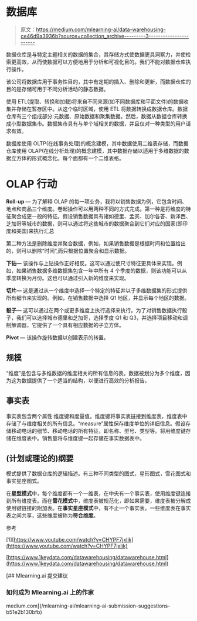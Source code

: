 # 数据库

> 原文：<https://medium.com/mlearning-ai/data-warehousing-ce46d9a3936b?source=collection_archive---------3----------------------->

数据仓库是与特定主题相关的数据的集合，其存储方式使数据更具洞察力，并使检索更高效，从而使数据可以方便地用于分析和可视化目的。我们不能对数据仓库执行操作。

该公司将数据库用于事务性目的，其中有定期的插入、删除和更新，而数据仓库的目的是存储可用于不同分析活动的静态数据。

使用 ETL(提取、转换和加载)将来自不同来源(如不同数据库和平面文件)的数据收集并存储在暂存区中。从这个临时区域，使用 ETL 将数据转换成数据仓库。数据仓库有三个组成部分:元数据、原始数据和聚集数据。然后，数据从数据仓库转换成小型数据集市。数据集市具有与单个域相关的数据，并且仅对一种类型的用户请求有效。

数据库使用 OLTP(在线事务处理)的概念建模，其中数据使用二维表存储，而数据仓库使用 OLAP(在线分析处理)的概念建模，其中数据存储以适用于多维数据的数据立方体的形式概念化。每个面都有一个二维表格。

# OLAP 行动

**Roll-up —** 为了解释 OLAP 的每一项业务，我将以销售数据为例，它包含时间、地点和商品三个维度。卷起操作可以用两种不同的方式完成。第一种是将维度的特征聚合成更一般的特征。假设销售数据具有诸如德里、孟买、加尔各答、新泽西、芝加哥等城市的数据，则可以通过将这些城市的数据聚合到它们对应的国家(即印度和美国)来执行汇总

第二种方法是删除维度并聚合数据，例如，如果销售数据是根据时间和位置给出的，则可以删除“时间”,而只根据位置聚合和显示数据。

**下钻—** 该操作与上钻操作正好相反。这可以通过使尺寸特征更具体来实现。例如，如果销售数据多维数据集包含一年中所有 4 个季度的数据，则该功能可以从季度转换为月份。这也可以通过引入新的维度来实现。

**切片—** 这是通过从一个维度中选择一个特定的特征并以子多维数据集的形式提供所有细节来实现的。例如，在销售数据中选择 Q1 地区，并显示每个地区的数据。

**骰子—** 这可以通过在两个或更多维度上执行选择来执行。为了对销售数据执行骰子，我们可以选择城市德里和芝加哥，选择季度 Q1 和 Q3，并选择项目移动和调制解调器，它提供了一个具有相应数据的子立方体。

**Pivot —** 该操作旋转数据以创建表示的转置。

## 规模

“维度”是包含与多维数据的维度相关的所有信息的表。数据被划分为多个维度，因为这为数据提供了一个适当的结构，以便进行高效的分析报告。

## 事实表

事实表包含两个属性:维度键和度量值。维度键将事实表链接到维度表，维度表中存储了与维度相关的所有信息。“measure”属性保存维度单位的详细信息。假设存储移动电话的细节、移动电话的所有特征，即名称、型号、类型等。将用维度键存储在维度表中。销售量将与维度键一起存储在事实数据表中。

## (计划或理论的)纲要

模式提供了数据仓库的逻辑描述。有三种不同类型的图式，星形图式，雪花图式和事实星座图式。

在**星型模式**中，每个维度都有一个一维表，在中央有一个事实表，使用维度键连接到所有维度表。而在**雪花模式**中，维度表被规范化，即如果需要，维度表被分解成使用键链接的附加表。在**事实星座模式**中，有不止一个事实表，一些维度表在事实表之间共享，这些维度被称为**符合维度**。

参考

[1][https://www.youtube.com/watch?v=CHYPF7jxlik](https://www.youtube.com/watch?v=CHYPF7jxlik)

[https://www.1keydata.com/datawarehousing/datawarehouse.html](https://www.1keydata.com/datawarehousing/datawarehouse.html)

[](/mlearning-ai/mlearning-ai-submission-suggestions-b51e2b130bfb) [## Mlearning.ai 提交建议

### 如何成为 Mlearning.ai 上的作家

medium.com](/mlearning-ai/mlearning-ai-submission-suggestions-b51e2b130bfb)